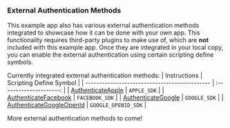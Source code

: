 ### External Authentication Methods
This example app also has various external authentication methods integrated to showcase how it can be done with your own app. This functionality requires third-party plugins to make use of, which are **not** included with this example app. Once they are integrated in your local copy, you can enable the external authentication using certain scripting define symbols.

Currently integrated external authentication methods:
| Instructions                                  | Scripting Define Symbol |
| --------------------------------------------- | :---------------------: |
| [AuthenticateApple](./Apple.md)               | `APPLE_SDK`             |
| [AuthenticateFacebook](./Facebook.md)         | `FACEBOOK_SDK`          |
| [AuthenticateGoogle](./Google.md)             | `GOOGLE_SDK`            |
| [AuthenticateGoogleOpenId](./GoogleOpenID.md) | `GOOGLE_OPENID_SDK`     |

More external authentication methods to come!
